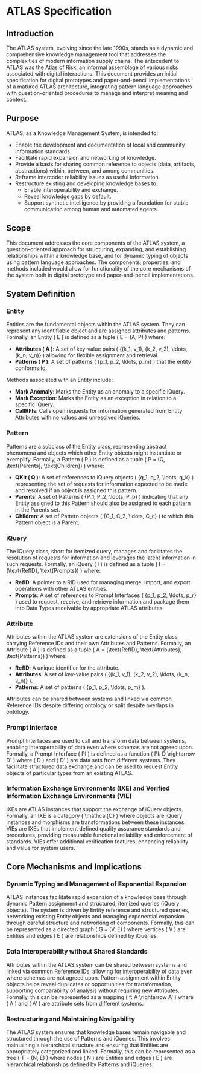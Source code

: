 # ATLAS Specification

## Introduction
The ATLAS system, evolving since the late 1990s, stands as a dynamic and comprehensive knowledge management tool that addresses the complexities of modern information supply chains. The antecedent to ATLAS was the Atlas of Risk, an informal assemblage of various risks associated with digital interactions. This document provides an initial specification for digital prototypes and paper-and-pencil implementations of a matured ATLAS architecture, integrating pattern language approaches with question-oriented procedures to manage and interpret meaning and context.

## Purpose
ATLAS, as a Knowledge Management System, is intended to:
- Enable the development and documentation of local and community information standards.
- Facilitate rapid expansion and networking of knowledge.
- Provide a basis for sharing common reference to objects (data, artifacts, abstractions) within, between, and among communities.
- Reframe intercoder reliability issues as useful information.
- Restructure existing and developing knowledge bases to:
  - Enable interoperability and exchange.
  - Reveal knowledge gaps by default.
  - Support synthetic intelligence by providing a foundation for stable communication among human and automated agents.

## Scope
This document addresses the core components of the ATLAS system, a question-oriented approach for structuring, expanding, and establishing relationships within a knowledge base, and for dynamic typing of objects using pattern language approaches. The components, properties, and methods included would allow for functionality of the core mechanisms of the system both in digital prototype and paper-and-pencil implementations.

## System Definition

### Entity
Entities are the fundamental objects within the ATLAS system. They can represent any identifiable object and are assigned attributes and patterns. Formally, an Entity \( E \) is defined as a tuple \( E = (A, P) \) where:
- **Attributes \( A \)**: A set of key-value pairs \( \{(k_1, v_1), (k_2, v_2), \ldots, (k_n, v_n)\} \) allowing for flexible assignment and retrieval.
- **Patterns \( P \)**: A set of patterns \( \{p_1, p_2, \ldots, p_m\} \) that the entity conforms to.

Methods associated with an Entity include:
- **Mark Anomaly**: Marks the Entity as an anomaly to a specific iQuery.
- **Mark Exception**: Marks the Entity as an exception in relation to a specific iQuery.
- **CallRFIs**: Calls open requests for information generated from Entity Attributes with no values and unresolved iQueries.

### Pattern
Patterns are a subclass of the Entity class, representing abstract phenomena and objects which other Entity objects might instantiate or exemplify. Formally, a Pattern \( P \) is defined as a tuple \( P = (Q, \text{Parents}, \text{Children}) \) where:
- **QKit \( Q \)**: A set of references to iQuery objects \( \{q_1, q_2, \ldots, q_k\} \) representing the set of requests for information expected to be made and resolved if an object is assigned this pattern.
- **Parents**: A set of Patterns \( \{P_1, P_2, \ldots, P_p\} \) indicating that any Entity assigned to this Pattern should also be assigned to each pattern in the Parents set.
- **Children**: A set of Pattern objects \( \{C_1, C_2, \ldots, C_c\} \) to which this Pattern object is a Parent.

### iQuery
The iQuery class, short for itemized query, manages and facilitates the resolution of requests for information and leverages the latent information in such requests. Formally, an iQuery \( I \) is defined as a tuple \( I = (\text{RefID}, \text{Prompts}) \) where:
- **RefID**: A pointer to a RID used for managing merge, import, and export operations with other ATLAS entities.
- **Prompts**: A set of references to Prompt Interfaces \( \{p_1, p_2, \ldots, p_r\} \) used to request, receive, and retrieve information and package them into Data Types receivable by appropriate ATLAS attributes.

### Attribute
Attributes within the ATLAS system are extensions of the Entity class, carrying Reference IDs and their own Attributes and Patterns. Formally, an Attribute \( A \) is defined as a tuple \( A = (\text{RefID}, \text{Attributes}, \text{Patterns}) \) where:
- **RefID**: A unique identifier for the attribute.
- **Attributes**: A set of key-value pairs \( \{(k_1, v_1), (k_2, v_2), \ldots, (k_n, v_n)\} \).
- **Patterns**: A set of patterns \( \{p_1, p_2, \ldots, p_m\} \).

Attributes can be shared between systems and linked via common Reference IDs despite differing ontology or split despite overlaps in ontology.

### Prompt Interface
Prompt Interfaces are used to call and transform data between systems, enabling interoperability of data even where schemas are not agreed upon. Formally, a Prompt Interface \( PI \) is defined as a function \( PI: D \rightarrow D' \) where \( D \) and \( D' \) are data sets from different systems. They facilitate structured data exchange and can be used to request Entity objects of particular types from an existing ATLAS.

### Information Exchange Environments (IXE) and Verified Information Exchange Environments (VIE)
IXEs are ATLAS instances that support the exchange of iQuery objects. Formally, an IXE is a category \( \mathcal{C} \) where objects are iQuery instances and morphisms are transformations between these instances. VIEs are IXEs that implement defined quality assurance standards and procedures, providing measurable functional reliability and enforcement of standards. VIEs offer additional verification features, enhancing reliability and value for system users.

## Core Mechanisms and Implications

### Dynamic Typing and Management of Exponential Expansion
ATLAS instances facilitate rapid expansion of a knowledge base through dynamic Pattern assignment and structured, itemized queries (iQuery objects). The system is driven by Entity reference and structured queries, networking existing Entity objects and managing exponential expansion through careful structure and networking of components. Formally, this can be represented as a directed graph \( G = (V, E) \) where vertices \( V \) are Entities and edges \( E \) are relationships defined by iQueries.

### Data Interoperability without Shared Standards
Attributes within the ATLAS system can be shared between systems and linked via common Reference IDs, allowing for interoperability of data even where schemas are not agreed upon. Pattern assignment within Entity objects helps reveal duplicates or opportunities for transformation, supporting comparability of analysis without requiring new Attributes. Formally, this can be represented as a mapping \( f: A \rightarrow A' \) where \( A \) and \( A' \) are attribute sets from different systems.

### Restructuring and Maintaining Navigability
The ATLAS system ensures that knowledge bases remain navigable and structured through the use of Patterns and iQueries. This involves maintaining a hierarchical structure and ensuring that Entities are appropriately categorized and linked. Formally, this can be represented as a tree \( T = (N, E) \) where nodes \( N \) are Entities and edges \( E \) are hierarchical relationships defined by Patterns and iQueries.

